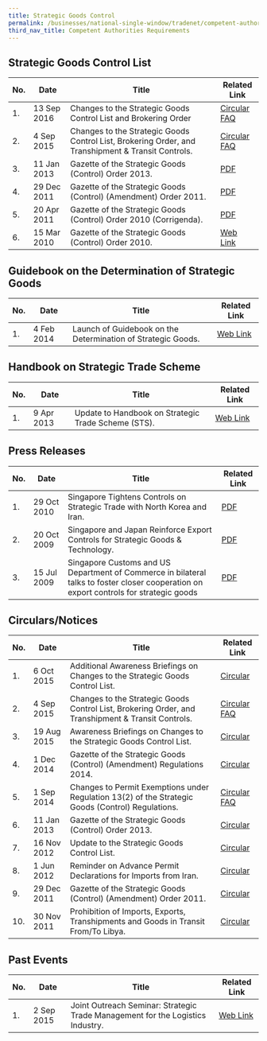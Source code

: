 ```yaml
---
title: Strategic Goods Control
permalink: /businesses/national-single-window/tradenet/competent-authorities-requirements/strategic-goods-control/
third_nav_title: Competent Authorities Requirements
---
```


## Strategic Goods Control List

| **No.** | **Date** | **Title** | **Related Link** |
|--|--|--|--|
| 1. | 13 Sep 2016 | Changes to the Strategic Goods Control List and Brokering Order | [Circular](/news-and-media/circulars/2016-09-13-Circular102016.pdf) <br> [FAQ](/files/about-us/sgco-2016-faqs.pdf) |
| 2. | 4 Sep 2015 | Changes to the Strategic Goods Control List, Brokering Order, and Transhipment & Transit Controls. | [Circular](/news-and-media/circulars/2015-09-04-Circular122015.pdf) <br> [FAQ](/files/about-us/public-faqs-sgco-2015.pdf) |
| 3. | 11 Jan 2013 | Gazette of the Strategic Goods (Control) Order 2013. | [PDF](/files/about-us/strategicgoodscontrolorder2013.pdf) |
| 4. | 29 Dec 2011 | Gazette of the Strategic Goods (Control) (Amendment) Order 2011. | [PDF](/files/about-us/strategicgoodscontrolamendmentorder2011.pdf) |
| 5. | 20 Apr 2011 | Gazette of the Strategic Goods (Control) Order 2010 (Corrigenda). | [PDF](/files/about-us/strategicgoodscontrolorder2010.pdf) |
| 6. | 15 Mar 2010 | Gazette of the Strategic Goods (Control) Order 2010. | [Web Link](/businesses/strategic-goods-control/overview) |

## Guidebook on the Determination of Strategic Goods

| **No.** | **Date** | **Title** | **Related Link** |
|--|--|--|--|
| 1. | 4 Feb 2014 | Launch of Guidebook on the Determination of Strategic Goods. | [Web Link](/businesses/strategic-goods-control/resources)|

## Handbook on Strategic Trade Scheme

| **No.** | **Date** | **Title** | **Related Link** |
|--|--|--|--|
| 1. | 9 Apr 2013 | Update to Handbook on Strategic Trade Scheme (STS). | [Web Link](/businesses/strategic-goods-control/resources) |

## Press Releases

| **No.** | **Date** | **Title** | **Related Link** |
|--|--|--|--|
| 1. | 29 Oct 2010 | Singapore Tightens Controls on Strategic Trade with North Korea and Iran. | [PDF](/files/about-us/pressrelease_final_website4.pdf) |
| 2. | 20 Oct 2009 | Singapore and Japan Reinforce Export Controls for Strategic Goods & Technology. | [PDF](/files/about-us/ca-pressrelease_final1.pdf) |
| 3. | 15 Jul 2009 | Singapore Customs and US Department of Commerce in bilateral talks to foster closer cooperation on export controls for strategic goods | [PDF](/files/about-us/ca-pressrelease-final4.pdf)  |

## Circulars/Notices

| **No.** | **Date** | **Title** | **Related Link** |
|--|--|--|--|
| 1. | 6 Oct 2015 | Additional Awareness Briefings on Changes to the Strategic Goods Control List. | [Circular](/files/about-us/notice-13-2015.pdf) |
| 2. | 4 Sep 2015 | Changes to the Strategic Goods Control List, Brokering Order, and Transhipment & Transit Controls. | [Circular](/files/about-us/notice-12-2015.pdf) <br> [FAQ](/files/about-us/public-faqs-sgco-2015b.pdf)|
| 3. | 19 Aug 2015 | Awareness Briefings on Changes to the Strategic Goods Control List. | [Circular](/files/about-us/notice-12-2015.pdf) |
| 4. | 1 Dec 2014 | Gazette of the Strategic Goods (Control) (Amendment) Regulations 2014. | [Circular](/news-and-media/circulars/2014-12-01-Circular142014.pdf) |
| 5. | 1 Sep 2014 | Changes to Permit Exemptions under Regulation 13(2) of the Strategic Goods (Control) Regulations. | [Circular](/news-and-media/circulars/2014-09-01-Circular122014.pdf) <br> [FAQ](/files/about-us/faqs-on-enhanced-transhipment-and-transit-controls-final.pdf) |
| 6. | 11 Jan 2013 | Gazette of the Strategic Goods (Control) Order 2013. | [Circular](/news-and-media/circulars/2013-01-11-Circular012013.pdf) |
| 7. | 16 Nov 2012 | Update to the Strategic Goods Control List. | [Circular](/news-and-media/circulars/2012-11-16-Circular152012.pdf) |
| 8. | 1 Jun 2012 | Reminder on Advance Permit Declarations for Imports from Iran. | [Circular](/news-and-media/circulars/2012-06-01-Circular072012.pdf) |
| 9. | 29 Dec 2011 | Gazette of the Strategic Goods (Control) (Amendment) Order 2011. | [Circular](/files/about-us/circularonthegazetteofthestrategicgoodscontrolamen.pdf) |
| 10. | 30 Nov 2011 | Prohibition of Imports, Exports, Transhipments and Goods in Transit From/To Libya. | [Circular](/news-and-media/circulars/2011-11-30-Circular252011.pdf) |

## Past Events

| **No.** | **Date** | **Title** | **Related Link** |
|--|--|--|--|
| 1. | 2 Sep 2015 | Joint Outreach Seminar: Strategic Trade Management for the Logistics Industry. | [Web Link](/businesses/business-resources/courses-and-events/application-for-customs-strategic-goods-control-course) |
